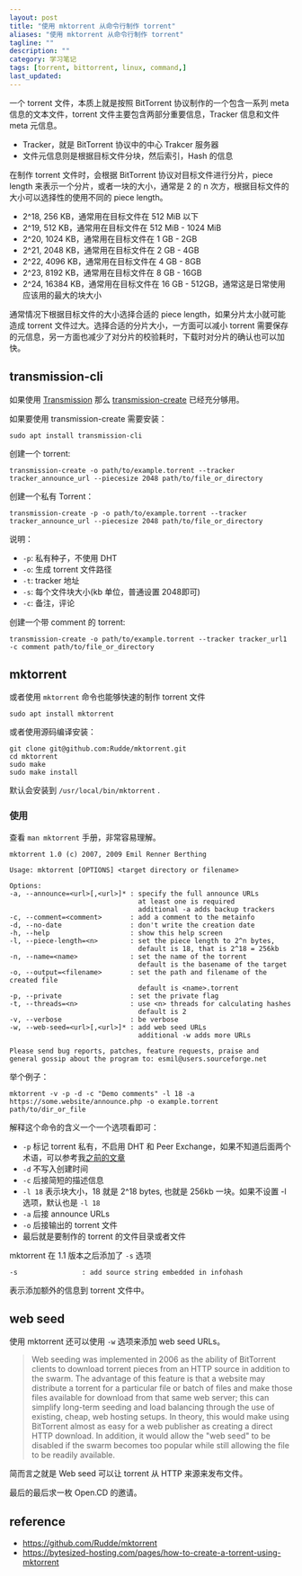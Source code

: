 ```yaml
---
layout: post
title: "使用 mktorrent 从命令行制作 torrent"
aliases: "使用 mktorrent 从命令行制作 torrent"
tagline: ""
description: ""
category: 学习笔记
tags: [torrent, bittorrent, linux, command,]
last_updated:
---
```


一个 torrent 文件，本质上就是按照 BitTorrent 协议制作的一个包含一系列 meta 信息的文本文件，torrent 文件主要包含两部分重要信息，Tracker 信息和文件 meta 元信息。

- Tracker，就是 BitTorrent 协议中的中心 Trakcer 服务器
- 文件元信息则是根据目标文件分块，然后索引，Hash 的信息

在制作 torrent 文件时，会根据 BitTorrent 协议对目标文件进行分片，piece length 来表示一个分片，或者一块的大小，通常是 2 的 n 次方，根据目标文件的大小可以选择性的使用不同的 piece length。

- 2^18, 256 KB，通常用在目标文件在 512 MiB 以下
- 2^19, 512 KB，通常用在目标文件在 512 MiB - 1024 MiB
- 2^20, 1024 KB，通常用在目标文件在 1 GB - 2GB
- 2^21, 2048 KB，通常用在目标文件在 2 GB - 4GB
- 2^22, 4096 KB，通常用在目标文件在 4 GB - 8GB
- 2^23, 8192 KB，通常用在目标文件在 8 GB - 16GB
- 2^24, 16384 KB，通常用在目标文件在 16 GB - 512GB，通常这是日常使用应该用的最大的块大小

通常情况下根据目标文件的大小选择合适的 piece length，如果分片太小就可能造成 torrent 文件过大。选择合适的分片大小，一方面可以减小 torrent 需要保存的元信息，另一方面也减少了对分片的校验耗时，下载时对分片的确认也可以加快。

## transmission-cli

如果使用 [Transmission](/post/2018/06/qnap-transmission.html) 那么 [transmission-create](https://github.com/tldr-pages/tldr/pull/3916/files) 已经充分够用。

如果要使用 transmission-create 需要安装：

	sudo apt install transmission-cli

创建一个 torrent:

```
transmission-create -o path/to/example.torrent --tracker tracker_announce_url --piecesize 2048 path/to/file_or_directory
```

创建一个私有 Torrent：

```
transmission-create -p -o path/to/example.torrent --tracker tracker_announce_url --piecesize 2048 path/to/file_or_directory
```

说明：

- `-p`: 私有种子，不使用 DHT
- `-o`: 生成 torrent 文件路径
- `-t`: tracker 地址
- `-s`: 每个文件块大小(kb 单位，普通设置 2048即可)
- `-c`: 备注，评论

创建一个带 comment 的 torrent:

```
transmission-create -o path/to/example.torrent --tracker tracker_url1 -c comment path/to/file_or_directory
```


## mktorrent

或者使用 `mktorrent` 命令也能够快速的制作 torrent 文件

	sudo apt install mktorrent

或者使用源码编译安装：

	git clone git@github.com:Rudde/mktorrent.git
	cd mktorrent
	sudo make
	sudo make install

默认会安装到 `/usr/local/bin/mktorrent` .

### 使用

查看 `man mktorrent` 手册，非常容易理解。

```
mktorrent 1.0 (c) 2007, 2009 Emil Renner Berthing

Usage: mktorrent [OPTIONS] <target directory or filename>

Options:
-a, --announce=<url>[,<url>]* : specify the full announce URLs
                                at least one is required
                                additional -a adds backup trackers
-c, --comment=<comment>       : add a comment to the metainfo
-d, --no-date                 : don't write the creation date
-h, --help                    : show this help screen
-l, --piece-length=<n>        : set the piece length to 2^n bytes,
                                default is 18, that is 2^18 = 256kb
-n, --name=<name>             : set the name of the torrent
                                default is the basename of the target
-o, --output=<filename>       : set the path and filename of the created file
                                default is <name>.torrent
-p, --private                 : set the private flag
-t, --threads=<n>             : use <n> threads for calculating hashes
                                default is 2
-v, --verbose                 : be verbose
-w, --web-seed=<url>[,<url>]* : add web seed URLs
                                additional -w adds more URLs

Please send bug reports, patches, feature requests, praise and
general gossip about the program to: esmil@users.sourceforge.net
```

举个例子：

	mktorrent -v -p -d -c "Demo comments" -l 18 -a https://some.website/announce.php -o example.torrent path/to/dir_or_file

解释这个命令的含义一个一个选项看即可：

- `-p` 标记 torrent 私有，不启用 DHT 和 Peer Exchange，如果不知道后面两个术语，可以参考我[之前的文章](/post/2020/02/everything-related-about-bittorrent-and-pt.html)
- `-d` 不写入创建时间
- `-c` 后接简短的描述信息
- `-l 18` 表示块大小，18 就是 2^18 bytes, 也就是 256kb 一块。如果不设置 -l 选项，默认也是 `-l 18`
- `-a` 后接 announce URLs
- `-o` 后接输出的 torrent 文件
- 最后就是要制作的 torrent 的文件目录或者文件

mktorrent 在 1.1 版本之后添加了 `-s` 选项

```
-s                : add source string embedded in infohash
```

表示添加额外的信息到 torrent 文件中。

## web seed
使用 mktorrent 还可以使用 `-w` 选项来添加 web seed URLs。

> Web seeding was implemented in 2006 as the ability of BitTorrent clients to download torrent pieces from an HTTP source in addition to the swarm. The advantage of this feature is that a website may distribute a torrent for a particular file or batch of files and make those files available for download from that same web server; this can simplify long-term seeding and load balancing through the use of existing, cheap, web hosting setups. In theory, this would make using BitTorrent almost as easy for a web publisher as creating a direct HTTP download. In addition, it would allow the "web seed" to be disabled if the swarm becomes too popular while still allowing the file to be readily available.

简而言之就是 Web seed 可以让 torrent 从 HTTP 来源来发布文件。

最后的最后求一枚 Open.CD 的邀请。

## reference

- <https://github.com/Rudde/mktorrent>
- <https://bytesized-hosting.com/pages/how-to-create-a-torrent-using-mktorrent>
